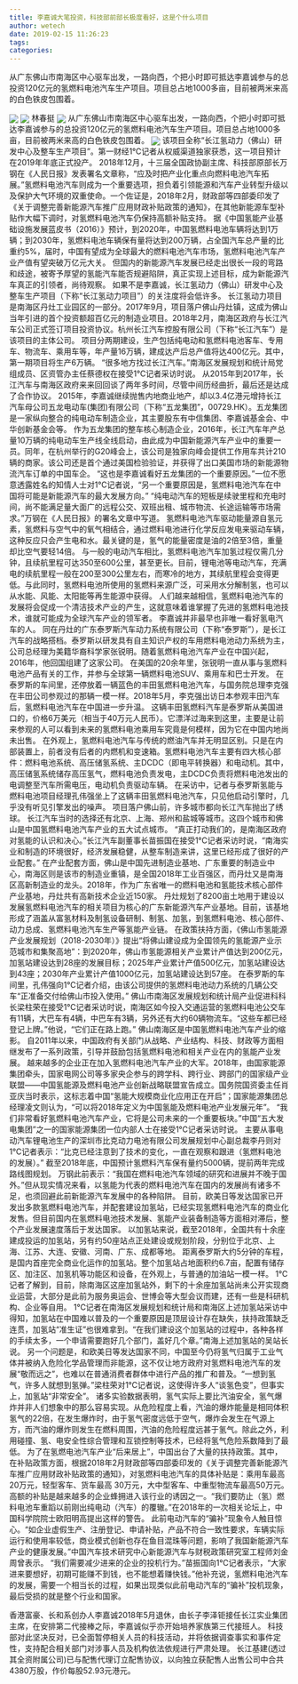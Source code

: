 ```yaml
---
title: 李嘉诚大笔投资，科技部前部长极度看好，这是个什么项目
author: wetech
date: 2019-02-15 11:26:23
tags: 
categories: 
---
```

从广东佛山市南海区中心驱车出发，一路向西，个把小时即可抵达李嘉诚参与的总投资120亿元的氢燃料电池汽车生产项目。项目总占地1000多亩，目前被两米来高的白色铁皮包围着。
<!-- more -->
<img align="center" border="0" src="https://imgcdn.yicai.com/uppics/images/2019/02/306a98cbda881c6d5eadc6f50a6d83d4.jpg" />
<img align="center" border="0" src="https://imgcdn.yicai.com/uppics/images/2019/02/0218a16905f6776936462237ecbeacd0.jpg" />
林春挺
<img align="center" border="0" src="https://imgcdn.yicai.com/uppics/images/2019/02/45a12435dfbc3a4273752d6095169449.jpg" />
从广东佛山市南海区中心驱车出发，一路向西，个把小时即可抵达李嘉诚参与的总投资120亿元的氢燃料电池汽车生产项目。项目总占地1000多亩，目前被两米来高的白色铁皮包围着。
<img align="center" border="0" src="https://imgcdn.yicai.com/uppics/images/2019/02/0ef8b1bb74e231853b206ac4b73c67a3.jpg" />
该项目全称“长江氢动力（佛山）研发中心及整车生产项目”。第一财经1℃记者从权威渠道独家获悉，这一项目预计在2019年年底正式投产。
2018年12月，十三届全国政协副主席、科技部原部长万钢在《人民日报》发表署名文章称，“应及时把产业化重点向燃料电池汽车拓展。”氢燃料电池汽车则成为一个重要选项，担负着引领能源和汽车产业转型升级以及保护大气环境的双重使命。一个佐证是，2018年2月，财政部等四部委印发了《关于调整完善新能源汽车推广应用财政补贴政策的通知》，在其他新能源车型补贴作大幅下调时，对氢燃料电池汽车仍保持高额补贴支持。
据《中国氢能产业基础设施发展蓝皮书（2016）》预计，到2020年，中国氢燃料电池车辆将达到1万辆；到2030年，氢燃料电池车辆保有量将达到200万辆，占全国汽车总产量的比重约5%，届时，中国有望成为全球最大的燃料电池汽车市场，氢燃料电池汽车产业产值有望突破万亿元大关。
但国内的新能源汽车发展已经走出很长一段的弯路和歧途，被寄予厚望的氢能汽车能否规避陷阱，真正实现上述目标，成为新能源汽车真正的引领者，尚待观察。
如果不是李嘉诚，长江氢动力（佛山）研发中心及整车生产项目（下称“长江氢动力项目”）的关注度将会低许多。
长江氢动力项目是南海区丹灶工业园区的一部分。2017年9月，项目落户佛山丹灶镇，这成为佛山当年引进的首个投资额超百亿元的制造业项目。2018年2月，南海区政府与长江汽车公司正式签订项目投资协议。杭州长江汽车控股有限公司（下称“长江汽车”）是该项目的主体公司。
项目分两期建设，生产包括纯电动和氢燃料电池客车、专用车、物流车、乘用车等，年产量16万辆，建成达产后总产值将达400亿元。其中，第一期项目将生产6万辆。
“很多地方找过长江汽车。”南海区发展规划和统计局党组成员、区资管办主任蔡德权在接受1℃记者采访时说。
从2015年到2017年，长江汽车与南海区政府来来回回谈了两年多时间，尽管中间历经曲折，最后还是达成了合作协议。
2015年，李嘉诚继续抛售内地商业地产，却以3.4亿港元增持长江汽车母公司五龙电动车(集团)有限公司（下称“五龙集团”，00729.HK）。五龙集团是一家纵向整合的纯电动车制造企业，其主要股东有中信集团、李嘉诚基金会、中华创新基金会等。
作为五龙集团的整车核心制造企业，2016年，长江汽车年产总量10万辆的纯电动车生产线全线启动，由此成为中国新能源汽车产业中的重要一员。同年，在杭州举行的G20峰会上，该公司是独家向峰会提供工作用车共计210辆的商家。该公司还是首个通过美国检验验证，并获得了出口美国市场的新能源物流汽车订单的中国车企。
“这也是李嘉诚看好五龙集团的一个重要原因。”一位不愿意透露姓名的知情人士对1℃记者说，“另一个重要原因是，氢燃料电池汽车在中国将可能是新能源汽车的最大发展方向。”
“纯电动汽车的短板是续驶里程和充电时间，尚不能满足量大面广的远程公交、双班出租、城市物流、长途运输等市场需求。”万钢在《人民日报》的署名文章中写道。
氢燃料电池汽车驱动能量源自氢元素，氢燃料与空气中的氧气相结合，通过燃料电池进行化学反应发电来驱动车辆，这种反应只会产生电和水。最关键的是，氢气的能量密度是油的2倍至3倍，重量却比空气要轻14倍。
与一般的电动汽车相比，氢燃料电池汽车加氢过程仅需几分钟，且续航里程可达350至600公里，甚至更长。目前，锂电池等电动汽车，充满电的续航里程一般在200至300公里左右，而寒冷的地方，其续航里程会变得更低。与此同时，氢燃料电池所使用的氢燃料来源广泛，可采用水分解制氢，也可以从水能、风能、太阳能等再生能源中获得。
人们越来越相信，氢燃料电池汽车的发展将会促成一个清洁技术产业的产生，这就意味着谁掌握了先进的氢燃料电池技术，谁就可能成为全球汽车产业的领军者。
李嘉诚并非最早也非唯一看好氢电汽车的人。
同在丹灶的广东泰罗斯汽车动力系统有限公司（下称“泰罗斯”），是长江汽车的战略搭档。泰罗斯以研发具有自主知识产权的车用燃料电池动力系统为主，公司总经理为美籍华裔科学家张锐明。随着氢燃料电池汽车产业在中国兴起，2016年，他回国组建了这家公司。
在美国的20余年里，张锐明一直从事与氢燃料电池产品有关的工作，并参与全球第一辆燃料电池SUV、乘用车和巴士开发。
在泰罗斯的车间里，还停放着一辆蓝色的丰田氢燃料电池汽车，与国务院总理李克强在丰田公司参观过的那辆一模一样。2018年5月，李克强出访日本参观丰田汽车后，氢燃料电池汽车在中国进一步升温。
这辆丰田氢燃料汽车是泰罗斯从美国进口的，价格6万美元（相当于40万元人民币）。它漂洋过海来到这里，主要是让前来参观的人可以看到未来的氢燃料电池乘用车究竟是何模样，因为它在中国内地尚未出售。
在外观上，氢燃料电池汽车与传统的燃油汽车并无明显区别。只是在内部装置上，前者没有后者的内燃机和变速箱。氢燃料电池汽车主要有四大核心部件：燃料电池系统、高压储氢系统、主DCDC（即电平转换器）和电动机。其中，高压储氢系统储存高压氢气，燃料电池负责发电，主DCDC负责将燃料电池发出的电调整至汽车所需电压，电动机负责驱动车辆。
在采访中，记者与泰罗斯氢能与燃料电池项目经理孔伟强坐上了这辆丰田氢燃料电池汽车，只见他启动引擎时，几乎没有听见引擎发出的噪声。
项目落户佛山前，许多城市都向长江汽车抛出了绣球。
长江汽车当时的选择还有北京、上海、郑州和盐城等城市。这四个城市和佛山是中国氢燃料电池汽车产业的五大试点城市。
“真正打动我们的，是南海区政府对氢能的认识和决心。”长江汽车副董事长苗振国在接受1℃记者采访时说，“南海实业和制造的环境很好，经济发展稳健，从整车制造来讲，这里已经形成了很好的产业配套。”
在产业配套方面，佛山是中国先进制造业基地、广东重要的制造业中心，南海区则是该市的制造业重镇，是全国2018年工业百强区，而丹灶又是南海区高新制造业的龙头。2018年，作为广东省唯一的燃料电池和氢能技术核心部件产业基地，丹灶共有高新技术企业近150家。
丹灶规划了8200亩土地用于建设以发展氢燃料电池汽车的相关项目为核心的广东新能源汽车产业基地。目前，该基地形成了涵盖从富氢材料及制氢设备研制、制氢、加氢，到氢燃料电池、核心部件、动力总成、氢燃料电池汽车生产等氢能产业链。
在政策扶持方面，《佛山市氢能源产业发展规划（2018-2030年）》提出“将佛山建设成为全国领先的氢能源产业示范城市和集聚高地”：到2020年，佛山市氢能源相关产业累计产值达到200亿元，加氢站建设达到28座的发展目标；2025年产业累计产值500亿元，加氢站建设达到43座；2030年产业累计产值1000亿元，加氢站建设达到57座。
在泰罗斯的车间里，孔伟强向1℃记者介绍，由该公司提供的氢燃料电池动力系统的几辆公交车“正准备交付给佛山市投入使用。”
佛山市南海区发展规划和统计局产业促进科科长梁柱荣在接受1℃记者采访时说，南海区如今投入交通运营的氢燃料电池公交车有11辆，大巴车有4辆，中巴车有3辆，另外还有大约60辆物流车。“这些车都已经登记上牌。”他说，“它们正在路上跑。”
佛山南海区是中国氢燃料电池汽车产业的缩影。
自2011年以来，中国政府有关部门从战略、产业结构、科技、财政等方面相继发布了一系列政策，引导并鼓励包括氢燃料电池和相关产业在内的氢能产业发展。
越来越多的企业正在加入氢燃料电池汽车产业的大军。2018年，由国家能源集团牵头，国家电网公司等多家央企参与的跨学科、跨行业、跨部门的国家级产业联盟——中国氢能源及燃料电池产业创新战略联盟宣告成立。国务院国资委主任肖亚庆当时表示，这标志着中国“氢能大规模商业化应用正在开启”；国家能源集团总经理凌文则认为，“可以将2018年定义为中国氢能及燃料电池产业发展元年”。
“我们非常看好氢燃料电池汽车产业，它将是公司未来的一个重要板块。”中国“五大发电集团”之一的国家能源集团一位内部人士在接受1℃记者采访时说。
主要从事电动汽车锂电池生产的深圳市比克动力电池有限公司发展规划中心副总裁李丹则对1℃记者表示：“比克已经注意到了技术的变化，一直在观察和跟进（氢燃料电池的发展）。”
截至2018年底，中国预计氢燃料汽车保有量约5000辆，提前两年完成路线图规划。
万钢此前表示：“我国在燃料电池汽车领域的研究和进展并不晚于国外。”但从现实情况来看，以氢能为代表的燃料电池汽车在国内的发展尚有诸多不足，也须回避此前新能源汽车发展中的各种陷阱。
目前，欧美日等发达国家已开发出多款氢燃料电池汽车，并配套建设加氢站，已经实现氢燃料电池汽车的商业化发售。但目前国内在氢燃料电池技术发展、氢能产业装备制造等方面相对滞后，整个产业发展速度落后于发达国家。
以加氢站来说，截至2018年，全国共有十余座建成投运的加氢站，另有约50座站点正处建设或规划阶段，分别位于北京、上海、江苏、大连、安徽、河南、广东、成都等地。
距离泰罗斯大约5分钟的车程，是国内首座完全商业化运作的加氢站。整个加氢站占地面积约6.7亩，配置有储存区、加注区、加氢机等功能区和设备，在外观上，与普通的加油站一模一样。
1℃记者了解到，目前，除南海区这座加氢站外，剩下的十余座加氢站尚未公开实现商业运营，大部分是此前为服务奥运会、世博会等大型会议而建，还有一些是科研机构、企业等自用。
1℃记者在南海区发展规划和统计局和南海区上述加氢站采访中得知，加氢站在中国难以普及的一个重要原因是顶层设计存在缺失，扶持政策缺乏连贯，加氢站“准生证”也很难拿到。“在我们建设这个加氢站的过程中，各种各样的手续太多，一个申请需要跑好几个部门，盖好几个章。”南海上述加氢站的吴站长说。
另一个问题是，和欧美日等发达国家不同，中国至今仍将氢气归属于工业气体并被纳入危险化学品管理而非能源，这不仅让地方政府对氢燃料电池汽车的发展“敬而远之”，也难以在普通消费者群体中进行产品的推广和普及。“一想到氢气，许多人就想到氢弹。”梁柱荣对1℃记者说，这使得许多人“谈氢色变”，但事实上，加氢站“非常安全”。
诸多实验数据表明，氢气实际上要比汽油安全，氢气爆炸并非人们想象中的那么容易实现。从危险程度上看，汽油的爆炸能量是相同体积氢气的22倍，在发生爆炸时，由于氢气密度远低于空气，爆炸会发生在气源上方，而汽油的爆炸则发生在燃料周围，汽油的危险程度远甚于氢气。除此之外，利用碰撞、氢、电安全性综合管理和互锁控制等技术，已经将氢气危险系数降到了最低。
为了在氢燃电池汽车产业“后来居上”，中国出台了大量的扶持政策。其中，在补贴政策方面，根据2018年2月财政部等四部委印发的《关于调整完善新能源汽车推广应用财政补贴政策的通知》，对氢燃料电池汽车的具体补贴是：乘用车最高20万元，轻型客车、货车最高 30万元，大中型客车、中重型物流车最高50万元。
高额的补贴是越来越多的企业蜂拥进入该行业的诱因之一。“我们要防止（氢）燃料电池车重蹈以前刚出纯电动（汽车）的覆辙。”在2018年的一次相关论坛上，中国科学院院士欧阳明高提出这样的警告。
此前电动汽车的“骗补”现象令人触目惊心。“如企业虚假生产、注册登记、申请补贴，产品不符合一致性要求，车辆实际运行和使用率较低，商业模式创新也存在鱼目混珠等问题，影响了我国新能源汽车产业的健康发展。”中国汽车技术研究中心新能源汽车与财税政策研究室工程师刘金周曾表示。
“我们需要减少进来的企业的投机行为。”苗振国向1℃记者表示，“大家进来要想好，初期可能赚不到钱，也不能想着赚快钱。”他补充说，氢燃料电池汽车的发展，需要一个相当长的过程，如果出现类似此前电动汽车的“骗补”投机现象，最后受损的就是整个行业和国家。
 
 
香港富豪、长和系创办人李嘉诚2018年5月退休，由长子李泽钜接任长江实业集团主席，在安排第二代接棒之际，李嘉诚似乎亦开始培养家族第三代接班人。
科技部对此坚决反对，已全面暂停相关人员的科技活动，并将依据调查事实和事件定性，支持配合相关部门对涉事人员及机构依法依规进行严肃处理。
长江基建(透过其全资附属公司)已与配售代理订立配售协议，以向独立获配售人出售公司中合共4380万股，作价每股52.93元港元。
